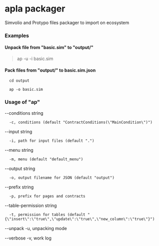 # apla packager

Simvolio and Protypo files packager to import on ecosystem

### Examples

#### Unpack file from "basic.sim" to "output/"

>ap -u -i basic.sim

#### Pack files from "output/" to basic.sim.json

      cd output

      ap -o basic.sim

### Usage of "ap"

  --conditions string

      -c, conditions (default "ContractConditions(\"MainCondition\")")

  --input string

      -i, path for input files (default ".")

  --menu string

      -m, menu (default "default_menu")

  --output string

      -o, output filename for JSON (default "output")

  --prefix string

      -p, prefix for pages and contracts

  --table-permission string

      -t, permission for tables (default "{\"insert\":\"true\",\"update\":\"true\",\"new_column\":\"true\"}")

--unpack
      -u, unpacking mode

--verbose
      -v, work log